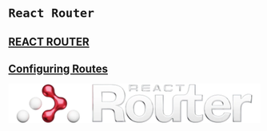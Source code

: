 # `React Router`



## [REACT ROUTER](https://reactrouter.com)
## [Configuring Routes](https://reactrouter.com/start/library/routing)

![alt text](./src/assets/image.png)